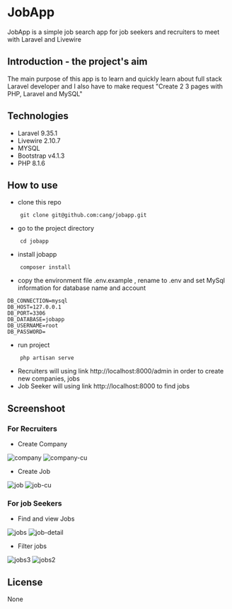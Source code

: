 # JobApp
JobApp is a simple job search app for job seekers and recruiters to meet with Laravel and Livewire

## Introduction - the project's aim
The main purpose of this app is to learn and quickly learn about full stack Laravel developer and I also have to make request "Create 2 3 pages with PHP, Laravel and MySQL"

## Technologies
- Laravel 9.35.1
- Livewire 2.10.7
- MYSQL
- Bootstrap v4.1.3
- PHP 8.1.6

## How to use

- clone this repo

```
    git clone git@github.com:cang/jobapp.git
```

- go to the project directory

```
    cd jobapp
```

- install jobapp

```
    composer install
```
- copy the environment file .env.example , rename to .env and set MySql information for database name and account
```
DB_CONNECTION=mysql
DB_HOST=127.0.0.1
DB_PORT=3306
DB_DATABASE=jobapp
DB_USERNAME=root
DB_PASSWORD=
```

- run project

```
    php artisan serve
```

- Recruiters will using link http://localhost:8000/admin in order to create new companies, jobs
- Job Seeker will using link http://localhost:8000 to find jobs

## Screenshoot


### For Recruiters

- Create Company
<img src="https://i.ibb.co/Y32GqhW/company.png" alt="company" border="0" />
<img src="https://i.ibb.co/wWvvJ8f/company-cu.png" alt="company-cu" border="0" />

- Create Job
<img src="https://i.ibb.co/KsMhtyS/job.png" alt="job" border="0" />
<img src="https://i.ibb.co/G7gCXKy/job-cu.png" alt="job-cu" border="0" />

### For job Seekers


- Find and view Jobs 
<img src="https://i.ibb.co/pfm0pW4/jobs.png" alt="jobs" border="0" />
<img src="https://i.ibb.co/vH5xPjQ/job-detail.png" alt="job-detail" border="0" />

- Filter jobs
<img src="https://i.ibb.co/jG3Kf9Z/jobs3.png" alt="jobs3" border="0" />
<img src="https://i.ibb.co/GRspfKL/jobs2.png" alt="jobs2" border="0" />

## License
None